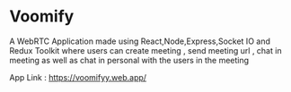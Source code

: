 # Voomify
A WebRTC Application made using React,Node,Express,Socket IO and Redux Toolkit where users can create meeting , send meeting url , chat in meeting as well as chat in personal with the users in the meeting

App Link : https://voomifyy.web.app/
